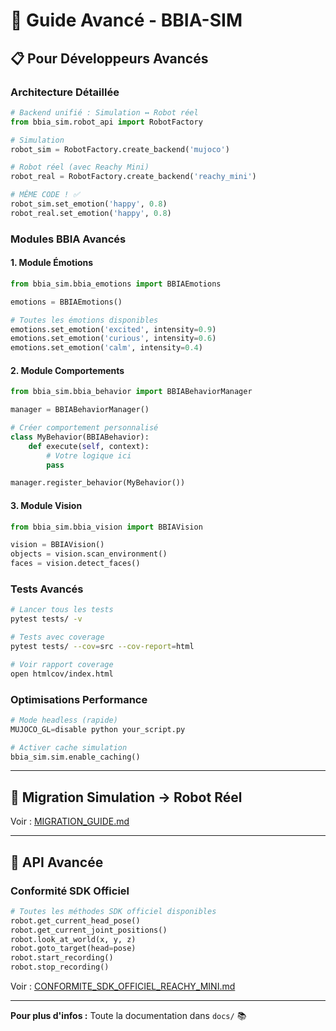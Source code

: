 # 🔬 Guide Avancé - BBIA-SIM

## 📋 **Pour Développeurs Avancés**

### **Architecture Détaillée**

```python
# Backend unifié : Simulation ↔ Robot réel
from bbia_sim.robot_api import RobotFactory

# Simulation
robot_sim = RobotFactory.create_backend('mujoco')

# Robot réel (avec Reachy Mini)
robot_real = RobotFactory.create_backend('reachy_mini')

# MÊME CODE ! ✅
robot_sim.set_emotion('happy', 0.8)
robot_real.set_emotion('happy', 0.8)
```

### **Modules BBIA Avancés**

#### **1. Module Émotions**
```python
from bbia_sim.bbia_emotions import BBIAEmotions

emotions = BBIAEmotions()

# Toutes les émotions disponibles
emotions.set_emotion('excited', intensity=0.9)
emotions.set_emotion('curious', intensity=0.6)
emotions.set_emotion('calm', intensity=0.4)
```

#### **2. Module Comportements**
```python
from bbia_sim.bbia_behavior import BBIABehaviorManager

manager = BBIABehaviorManager()

# Créer comportement personnalisé
class MyBehavior(BBIABehavior):
    def execute(self, context):
        # Votre logique ici
        pass

manager.register_behavior(MyBehavior())
```

#### **3. Module Vision**
```python
from bbia_sim.bbia_vision import BBIAVision

vision = BBIAVision()
objects = vision.scan_environment()
faces = vision.detect_faces()
```

### **Tests Avancés**

```bash
# Lancer tous les tests
pytest tests/ -v

# Tests avec coverage
pytest tests/ --cov=src --cov-report=html

# Voir rapport coverage
open htmlcov/index.html
```

### **Optimisations Performance**

```python
# Mode headless (rapide)
MUJOCO_GL=disable python your_script.py

# Activer cache simulation
bbia_sim.sim.enable_caching()
```

---

## 🎯 **Migration Simulation → Robot Réel**

Voir : [MIGRATION_GUIDE.md](MIGRATION_GUIDE.md)

---

## 🔧 **API Avancée**

### **Conformité SDK Officiel**

```python
# Toutes les méthodes SDK officiel disponibles
robot.get_current_head_pose()
robot.get_current_joint_positions()
robot.look_at_world(x, y, z)
robot.goto_target(head=pose)
robot.start_recording()
robot.stop_recording()
```

Voir : [CONFORMITE_SDK_OFFICIEL_REACHY_MINI.md](CONFORMITE_SDK_OFFICIEL_REACHY_MINI.md)

---

**Pour plus d'infos :** Toute la documentation dans `docs/` 📚

